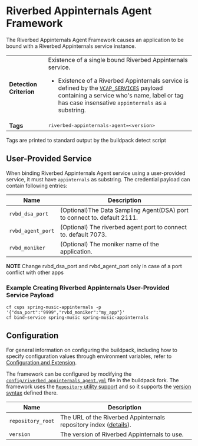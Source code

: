 # Riverbed Appinternals Agent Framework
The Riverbed Appinternals Agent Framework causes an application to be bound with a Riverbed Appinternals service instance.

<table>
  <tr>
    <td><strong>Detection Criterion</strong></td><td>Existence of a single bound Riverbed Appinternals service.
      <ul>
        <li>Existence of a Riverbed Appinternals service is defined by the <a href="http://docs.cloudfoundry.org/devguide/deploy-apps/environment-variable.html#VCAP-SERVICES"><code>VCAP_SERVICES</code></a> payload containing a service who's name, label or tag has case insensative <code>appinternals</code> as a substring.</li>
      </ul>
    </td>
  </tr>
  <tr>
    <td><strong>Tags</strong></td>
    <td><tt>riverbed-appinternals-agent=&lt;version&gt;</tt></td>
  </tr>
</table>
Tags are printed to standard output by the buildpack detect script

## User-Provided Service
When binding Riverbed Appinternals Agent service using a user-provided service, it must have <code>appinternals</code> as substring. The credential payload can contain following entries: 

| Name | Description
| ---- | -----------
| `rvbd_dsa_port` | (Optional)The Data Sampling Agent(DSA) port to connect to. default 2111.
| `rvbd_agent_port` | (Optional) The riverbed agent port to connect to. default 7073.
| `rvbd_moniker` | (Optional) The moniker name of the application.


**NOTE**
Change rvbd_dsa_port and rvbd_agent_port only in case of a port conflict with other apps

### Example Creating Riverbed Appinternals User-Provided Service Payload

``` 
cf cups spring-music-appinternals -p '{"dsa_port":"9999","rvbd_moniker":"my_app"}'
cf bind-service spring-music spring-music-appinternals
```

## Configuration
For general information on configuring the buildpack, including how to specify configuration values through environment variables, refer to [Configuration and Extension][].

The framework can be configured by modifying the [`config/riverbed_appinternals_agent.yml`][] file in the buildpack fork.  The framework uses the [`Repository` utility support][repositories] and so it supports the [version syntax][] defined there.

| Name | Description
| ---- | -----------
| `repository_root` | The URL of the Riverbed Appinternals repository index ([details][repositories]).
| `version` | The version of Riverbed Appinternals to use.

[Configuration and Extension]: ../README.md#configuration-and-extension
[repositories]: extending-repositories.md
[version syntax]: extending-repositories.md#version-syntax-and-ordering
[`config/riverbed_appinternals_agent.yml`]: ../config/riverbed_appinternals_agent.yml
